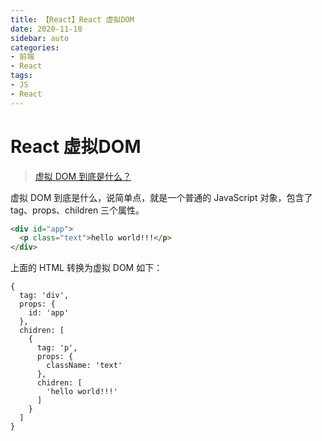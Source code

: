 ```yaml
---
title: 【React】React 虚拟DOM
date: 2020-11-18
sidebar: auto
categories: 
- 前端
- React
tags: 
- JS
- React
---
```


# React 虚拟DOM

> [虚拟 DOM 到底是什么？](https://blog.shenfq.com/2019/%E8%99%9A%E6%8B%9F-dom-%E5%88%B0%E5%BA%95%E6%98%AF%E4%BB%80%E4%B9%88%EF%BC%9F/)


虚拟 DOM 到底是什么，说简单点，就是一个普通的 JavaScript 对象，包含了 tag、props、children 三个属性。

```html
<div id="app">
  <p class="text">hello world!!!</p>
</div>
```
上面的 HTML 转换为虚拟 DOM 如下：
```
{
  tag: 'div',
  props: {
    id: 'app'
  },
  chidren: [
    {
      tag: 'p',
      props: {
        className: 'text'
      },
      chidren: [
        'hello world!!!'
      ]
    }
  ]
}
```
